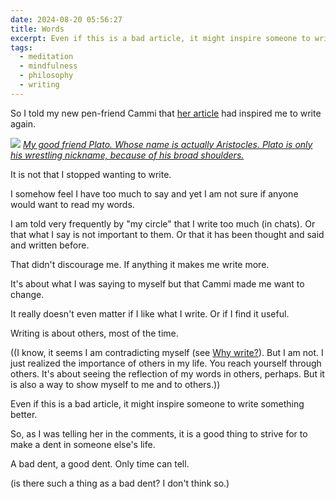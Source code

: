 ```yaml
---
date: 2024-08-20 05:56:27
title: Words
excerpt: Even if this is a bad article, it might inspire someone to write something better.
tags:
  - meditation
  - mindfulness
  - philosophy
  - writing
---
```

So I told my new pen-friend Cammi that [her article](https://www.dailyunlearner.com/p/the-lazy-persons-guide-to-outsmarting) had inspired me to write again.

![](https://siran.github.io/assets/writing/Plato.png)
*[My good friend Plato. Whose name is actually Aristocles. Plato is only his wrestling nickname, because of his broad shoulders.](https://siran.github.io/assets/writing/Plato.png)*

It is not that I stopped wanting to write.

I somehow feel I have too much to say and yet I am not sure if anyone would want to read my words.

I am told very frequently by "my circle" that I write too much (in chats). Or that what I say is not important to them. Or that it has been thought and said and written before.

That didn't discourage me. If anything it makes me write more.

It's about what I was saying to myself but that Cammi made me want to change.

It really doesn't even matter if I like what I write. Or if I find it useful. 

Writing is about others, most of the time.

((I know, it seems I am contradicting myself (see [Why write?](https://anrodriguez.substack.com/i/141773528/why-write)). But I am not. I just realized the importance of others in my life. You reach yourself through others. It's about seeing the reflection of my words in others, perhaps. But it is also a way to show myself to me and to others.))

Even if this is a bad article, it might inspire someone to write something better.

So, as I was telling her in the comments, it is a good thing to strive for to make a dent in someone else's life. 

A bad dent, a good dent. Only time can tell.

(is there such a thing as a bad dent? I don't think so.)
